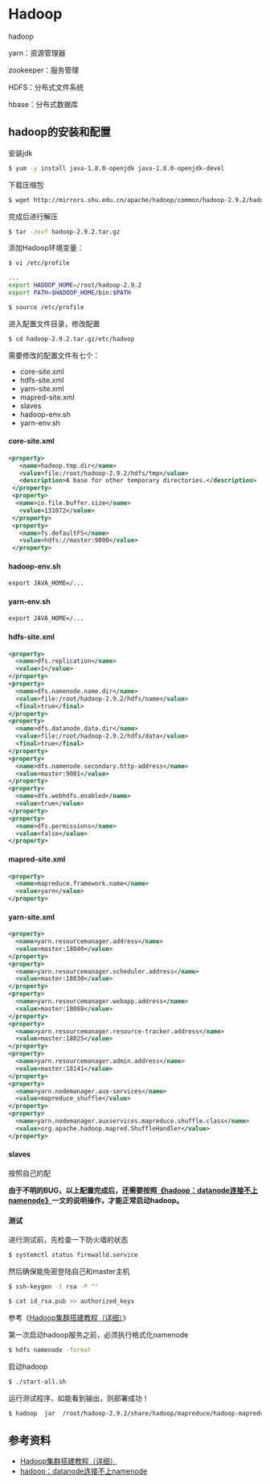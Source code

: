 # Hadoop

hadoop

yarn：资源管理器

zookeeper：服务管理

HDFS：分布式文件系统

hbase：分布式数据库

## hadoop的安装和配置

安装jdk

```bash
$ yum -y install java-1.8.0-openjdk java-1.8.0-openjdk-devel
```

下载压缩包

```bash
$ wget http://mirrors.shu.edu.cn/apache/hadoop/common/hadoop-2.9.2/hadoop-2.9.2.tar.gz
```

完成后进行解压

```bash
$ tar -zxvf hadoop-2.9.2.tar.gz
```

添加Hadoop环境变量：

```bash
$ vi /etc/profile

...
export HADOOP_HOME=/root/hadoop-2.9.2
export PATH=$HADOOP_HOME/bin:$PATH

$ source /etc/profile
```

进入配置文件目录，修改配置

```bash
$ cd hadoop-2.9.2.tar.gz/etc/hadoop
```

需要修改的配置文件有七个：

- core-site.xml
- hdfs-site.xml
- yarn-site.xml
- mapred-site.xml
- slaves
- hadoop-env.sh
- yarn-env.sh

#### core-site.xml


```xml
<property>
   <name>hadoop.tmp.dir</name>
   <value>file:/root/hadoop-2.9.2/hdfs/tmp</value>
   <description>A base for other temporary directories.</description>
 </property>
 <property>
  <name>io.file.buffer.size</name>
   <value>131072</value>
 </property>
 <property>
   <name>fs.defaultFS</name>
   <value>hdfs://master:9000</value>
 </property>
```

#### hadoop-env.sh

```xml
export JAVA_HOME=/...
```

#### yarn-env.sh

```xml
export JAVA_HOME=/...
```

#### hdfs-site.xml

```xml
<property>
  <name>dfs.replication</name>
  <value>1</value>
</property>
<property>
  <name>dfs.namenode.name.dir</name>
  <value>file:/root/hadoop-2.9.2/hdfs/name</value>
  <final>true</final>
</property>
<property>
  <name>dfs.datanode.data.dir</name>
  <value>file:/root/hadoop-2.9.2/hdfs/data</value>
  <final>true</final>
</property>
<property>
  <name>dfs.namenode.secondary.http-address</name>
  <value>master:9001</value>
</property>
<property>
  <name>dfs.webhdfs.enabled</name>
  <value>true</value>
</property>
<property>
  <name>dfs.permissions</name>
  <value>false</value>
</property>
```

#### mapred-site.xml

```xml
<property>
  <name>mapreduce.framework.name</name>
  <value>yarn</value>
</property>
```

#### yarn-site.xml

```xml
<property>
  <name>yarn.resourcemanager.address</name>
  <value>master:18040</value>
</property>
<property>
  <name>yarn.resourcemanager.scheduler.address</name>
  <value>master:18030</value>
</property>
<property>
  <name>yarn.resourcemanager.webapp.address</name>
  <value>master:18088</value>
</property>
<property>
  <name>yarn.resourcemanager.resource-tracker.address</name>
  <value>master:18025</value>
</property>
<property>
  <name>yarn.resourcemanager.admin.address</name>
  <value>master:18141</value>
</property>
<property>
  <name>yarn.nodemanager.aux-services</name>
  <value>mapreduce_shuffle</value>
</property>
<property>
  <name>yarn.nodemanager.auxservices.mapreduce.shuffle.class</name>
  <value>org.apache.hadoop.mapred.ShuffleHandler</value>
</property>
```

#### slaves

按照自己的配

**由于不明的BUG，以上配置完成后，还需要按照[《hadoop：datanode连接不上namenode》](https://blog.csdn.net/qq_32506963/article/details/78206516)一文的说明操作，才能正常启动hadoop。**

#### 测试

进行测试前，先检查一下防火墙的状态

```bash
$ systemctl status firewalld.service
```

然后确保能免密登陆自己和master主机

```bash
$ ssh-keygen -t rsa -P ""
```

```bash
$ cat id_rsa.pub >> authorized_keys
```

参考《[Hadoop集群搭建教程（详细）](https://blog.csdn.net/fanxin_i/article/details/80425461)》

第一次启动hadoop服务之前，必须执行格式化namenode 

```bash
$ hdfs namenode -format
```

启动hadoop

```bash
$ ./start-all.sh
```

运行测试程序，如能看到输出，则部署成功！

```bash
$ hadoop  jar  /root/hadoop-2.9.2/share/hadoop/mapreduce/hadoop-mapreduce-examples-2.9.2.jar  pi 1 10
```

## 参考资料

- [Hadoop集群搭建教程（详细）](https://blog.csdn.net/fanxin_i/article/details/80425461)
- [hadoop：datanode连接不上namenode](https://blog.csdn.net/qq_32506963/article/details/78206516)